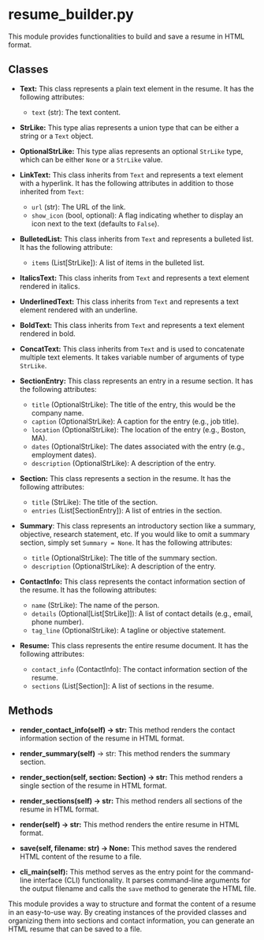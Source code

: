 # resume_builder.py

This module provides functionalities to build and save a resume in HTML format.

## Classes

* **Text:** This class represents a plain text element in the resume. It has
the following attributes:
  * `text` (str): The text content.

* **StrLike:** This type alias represents a union type that can be either a
string or a `Text` object.

* **OptionalStrLike:** This type alias represents an optional `StrLike` type,
which can be either `None` or a `StrLike` value.

* **LinkText:** This class inherits from `Text` and represents a text element
with a hyperlink. It has the following attributes in addition to those
inherited from `Text`:
  * `url` (str): The URL of the link.
  * `show_icon` (bool, optional): A flag indicating whether to display an icon
  next to the text (defaults to `False`).

* **BulletedList:** This class inherits from `Text` and represents a bulleted
list. It has the following attribute:
  * `items` (List[StrLike]): A list of items in the bulleted list.

* **ItalicsText:** This class inherits from `Text` and represents a text
element rendered in italics.

* **UnderlinedText:** This class inherits from `Text` and represents a text
element rendered with an underline.

* **BoldText:** This class inherits from `Text` and represents a text element
rendered in bold.

* **ConcatText:** This class inherits from `Text` and is used to concatenate
multiple text elements. It takes variable number of arguments of type
`StrLike`.

* **SectionEntry:** This class represents an entry in a resume section. It has
the following attributes:
  * `title` (OptionalStrLike): The title of the entry, this would be the
  company name.
  * `caption` (OptionalStrLike): A caption for the entry (e.g., job title).
  * `location` (OptionalStrLike): The location of the entry (e.g., Boston, MA).
  * `dates` (OptionalStrLike): The dates associated with the entry (e.g.,
  employment dates).
  * `description` (OptionalStrLike): A description of the entry.

* **Section:** This class represents a section in the resume. It has the
following attributes:
  * `title` (StrLike): The title of the section.
  * `entries` (List[SectionEntry]): A list of entries in the section.

* **Summary**: This class represents an introductory section like a summary,
objective, research statement, etc. If you would like to omit a summary
section, simply set `Summary = None`. It has the following attributes:
  * `title` (OptionalStrLike): The title of the summary section.
  * `description` (OptionalStrLike): A description of the entry.

* **ContactInfo:** This class represents the contact information section of the
resume. It has the following attributes:
  * `name` (StrLike): The name of the person.
  * `details` (Optional[List[StrLike]]): A list of contact details (e.g.,
  email, phone number).
  * `tag_line` (OptionalStrLike): A tagline or objective statement.

* **Resume:** This class represents the entire resume document. It has the
following attributes:
  * `contact_info` (ContactInfo): The contact information section of the resume.
  * `sections` (List[Section]): A list of sections in the resume.

## Methods

* **render_contact_info(self) -> str:** This method renders the contact
information section of the resume in HTML format.

* **render_summary(self)** -> str: This method renders the summary
section.

* **render_section(self, section: Section) -> str:** This method renders a
single section of the resume in HTML format.

* **render_sections(self) -> str:** This method renders all sections of the
resume in HTML format.

* **render(self) -> str:** This method renders the entire resume in HTML
format.

* **save(self, filename: str) -> None:** This method saves the rendered HTML
content of the resume to a file.

* **cli_main(self):** This method serves as the entry point for the
command-line interface (CLI) functionality. It parses command-line arguments
for the output filename and calls the `save` method to generate the HTML file.

This module provides a way to structure and format the content of a resume in
an easy-to-use way. By creating instances of the provided classes and
organizing them into sections and contact information, you can generate an HTML
resume that can be saved to a file.

